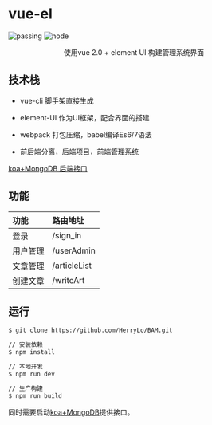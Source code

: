 # vue-el

![passing](https://img.shields.io/badge/build-passing-brightgreen.svg)
![node](https://img.shields.io/badge/node-8.11.1-green.svg)

<p align="center">
  使用vue 2.0 + element UI 构建管理系统界面
</p>

## 技术栈
  * vue-cli 脚手架直接生成
  
  * element-UI 作为UI框架，配合界面的搭建
  
  * webpack 打包压缩，babel编译Es6/7语法
  
  * 前后端分离，[后端项目](https://github.com/HerryLo/koa-mongoDB.git)，[前端管理系统](https://github.com/HerryLo/vue-Bam)
  
[koa+MongoDB 后端接口](https://github.com/HerryLo/koa-mongoDB.git)

## 功能
| 功能 |  路由地址 |
|:------|:-------|
|登录    | /sign_in   | 
|用户管理 | /userAdmin |
|文章管理 | /articleList |
|创建文章 | /writeArt |

## 运行

``` bash
$ git clone https://github.com/HerryLo/BAM.git

// 安装依赖
$ npm install 

// 本地开发
$ npm run dev 

// 生产构建
$ npm run build
```

同时需要启动[koa+MongoDB](https://github.com/HerryLo/koa-mongoDB.git)提供接口。
